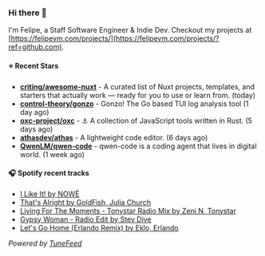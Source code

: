 ### Hi there 👋

I'm Felipe, a Staff Software Engineer & Indie Dev. Checkout my projects at [https://felipevm.com/projects/](https://felipevm.com/projects/?ref=github.com).

#### ⭐ Recent Stars
- **[criting/awesome-nuxt](https://github.com/criting/awesome-nuxt)** - A curated list of Nuxt projects, templates, and starters that actually work — ready for you to use or learn from. (today)
- **[control-theory/gonzo](https://github.com/control-theory/gonzo)** - Gonzo! The Go based TUI log analysis tool (1 day ago)
- **[oxc-project/oxc](https://github.com/oxc-project/oxc)** - ⚓ A collection of JavaScript tools written in Rust. (5 days ago)
- **[athasdev/athas](https://github.com/athasdev/athas)** - A lightweight code editor. (6 days ago)
- **[QwenLM/qwen-code](https://github.com/QwenLM/qwen-code)** - qwen-code is a coding agent that lives in digital world. (1 week ago)

#### 🎧 Spotify recent tracks
- [I Like It! by NOWË](https://open.spotify.com/track/60Zb2aZDMnShFWqJdOCKnJ)
- [That&#39;s Alright by GoldFish, Julia Church](https://open.spotify.com/track/3LRPCsp8vY7oIxKf75uQYQ)
- [Living For The Moments - Tonystar Radio Mix by Zeni N, Tonystar](https://open.spotify.com/track/5sfO2kj9kvGVrhL6NWuZEJ)
- [Gypsy Woman - Radio Edit by Stev Dive](https://open.spotify.com/track/2gasjVzO1CDaBUqWL0V1Vl)
- [Let&#39;s Go Home (Erlando Remix) by Eklo, Erlando](https://open.spotify.com/track/74TcTabEAOFdGWsVzY20JB)

_Powered by [TuneFeed](https://tunefeed.app?ref=github.com)_
